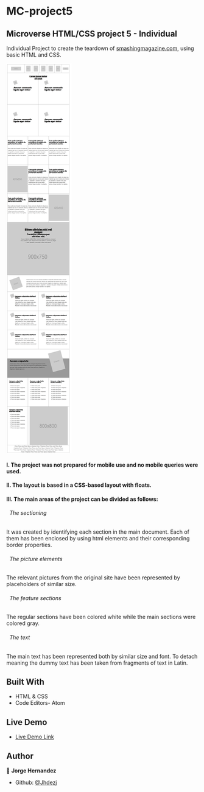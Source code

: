 # MC-project5

## Microverse HTML/CSS project 5 - Individual
Individual Project to create  the teardown of [smashingmagazine.com](https://www.smashingmagazine.com/), using basic HTML and CSS.

![screenshot](assets/images/Design_teardown.png)

#### I. The project was not prepared for mobile use and no mobile queries were used.

#### II. The layout is based in a CSS-based layout with floats.

#### III. The main areas of the project can be divided as follows:

  ###### &nbsp; The sectioning
  It was created by identifying each section in the main document. Each of them has been enclosed by using html elements and their corresponding border properties.

  ###### &nbsp; The picture elements
  The relevant pictures from the original site have been represented by placeholders of similar size.

  ###### &nbsp; The feature sections
  The regular sections have been colored white while the main sections were colored gray.

  ###### &nbsp; The text
  The main text has been represented both by similar size and font. To detach meaning the dummy text has been taken from fragments of text in Latin.

## Built With

- HTML & CSS
- Code Editors- Atom

## Live Demo

- [Live Demo Link](https://rawcdn.githack.com/Jhdezj/MC-project5/bba9415b270d7a4919723fdbed8759b04c1cfbbc/index.html)


## Author

👤 **Jorge Hernandez**

- Github: [@Jhdezj](https://github.com/Jhdezj)
